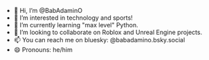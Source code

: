 - 👋 Hi, I’m @BabAdaminO
- 👀 I’m interested in technology and sports!
- 🌱 I’m currently learning "max level" Python.
- 💞️ I’m looking to collaborate on Roblox and Unreal Engine projects.
- 📫 You can reach me on bluesky: @babadamino.bsky.social
- 😄 Pronouns: he/him

<!---
BabAdaminO/BabAdaminO is a ✨ special ✨ repository because its `README.md` (this file) appears on your GitHub profile.
You can click the Preview link to take a look at your changes.
--->
